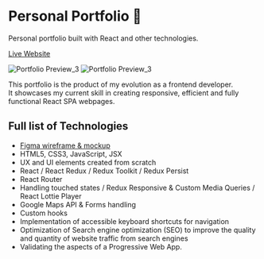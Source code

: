 # Personal Portfolio 🦆
Personal portfolio built with React and other technologies.

[Live Website](https://www.francoding.xyz/)

![Portfolio Preview_3](https://user-images.githubusercontent.com/64712227/134774817-2df1821a-c59c-45c3-a341-7bf6b192afe7.gif)
![Portfolio Preview_3](https://user-images.githubusercontent.com/64712227/134809667-7c9d2a8f-db61-47e5-8db5-9128b9ffbf65.gif)


This portfolio is the product of my evolution as a frontend developer.  
It showcases my current skill in creating responsive, efficient and fully functional React SPA webpages.

## Full list of Technologies
- [Figma wireframe & mockup](https://www.figma.com/file/Hnk0pvtp9GdPd8QCfoNQVd/Portfolio-Summer-2021?node-id=0%3A1)
- HTML5, CSS3, JavaScript, JSX
- UX and UI elements created from scratch
- React / React Redux / Redux Toolkit / Redux Persist
- React Router
- Handling touched states / Redux Responsive & Custom Media Queries / React Lottie Player
- Google Maps API & Forms handling
- Custom hooks
- Implementation of accessible keyboard shortcuts for navigation
- Optimization of Search engine optimization (SEO) to improve the quality and quantity of website traffic from search engines
- Validating the aspects of a Progressive Web App.
